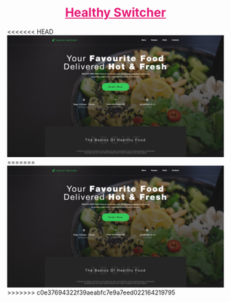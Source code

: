 <h1 style="text-align: center;"><a href="https://ice-cubexq.github.io/HealthySwitcher/home.html" style="color: #e71b77;">Healthy Switcher</a></h1>
<<<<<<< HEAD
<img src="img/screensots/home.jpg" alt="Home page">
=======

<img src="img/screensots/home.jpg" alt="Home page">
>>>>>>> c0e37694322f39aeabfc7e9a7eed022164219795
